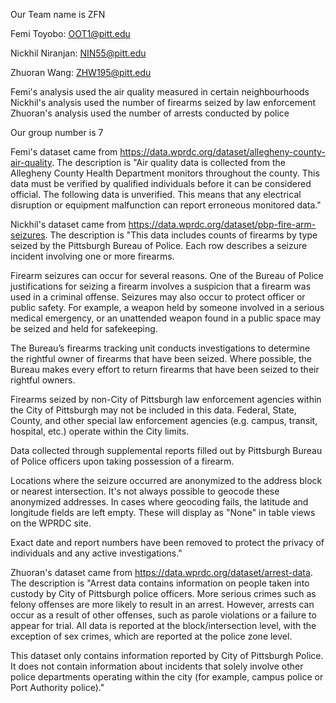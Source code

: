 Our Team name is ZFN

Femi Toyobo: OOT1@pitt.edu

Nickhil Niranjan: NIN55@pitt.edu

Zhuoran Wang: ZHW195@pitt.edu

Femi's analysis used the air quality measured in certain neighbourhoods
Nickhil's analysis used the number of firearms seized by law enforcement
Zhuoran's analysis used the number of arrests conducted by police

Our group number is 7

Femi's dataset came from https://data.wprdc.org/dataset/allegheny-county-air-quality. The description is "Air quality data is collected from the Allegheny County Health Department monitors throughout the county. This data must be verified by qualified individuals before it can be considered official. The following data is unverified. This means that any electrical disruption or equipment malfunction can report erroneous monitored data."

Nickhil's dataset came from https://data.wprdc.org/dataset/pbp-fire-arm-seizures. The description is "This data includes counts of firearms by type seized by the Pittsburgh Bureau of Police. Each row describes a seizure incident involving one or more firearms.

Firearm seizures can occur for several reasons. One of the Bureau of Police justifications for seizing a firearm involves a suspicion that a firearm was used in a criminal offense. Seizures may also occur to protect officer or public safety. For example, a weapon held by someone involved in a serious medical emergency, or an unattended weapon found in a public space may be seized and held for safekeeping.

The Bureau’s firearms tracking unit conducts investigations to determine the rightful owner of firearms that have been seized. Where possible, the Bureau makes every effort to return firearms that have been seized to their rightful owners.

Firearms seized by non-City of Pittsburgh law enforcement agencies within the City of Pittsburgh may not be included in this data. Federal, State, County, and other special law enforcement agencies (e.g. campus, transit, hospital, etc.) operate within the City limits.

Data collected through supplemental reports filled out by Pittsburgh Bureau of Police officers upon taking possession of a firearm.

Locations where the seizure occurred are anonymized to the address block or nearest intersection. It's not always possible to geocode these anonymized addresses. In cases where geocoding fails, the latitude and longitude fields are left empty. These will display as "None" in table views on the WPRDC site.

Exact date and report numbers have been removed to protect the privacy of individuals and any active investigations."

Zhuoran's dataset came from https://data.wprdc.org/dataset/arrest-data. The description is "Arrest data contains information on people taken into custody by City of Pittsburgh police officers. More serious crimes such as felony offenses are more likely to result in an arrest. However, arrests can occur as a result of other offenses, such as parole violations or a failure to appear for trial. All data is reported at the block/intersection level, with the exception of sex crimes, which are reported at the police zone level.

This dataset only contains information reported by City of Pittsburgh Police. It does not contain information about incidents that solely involve other police departments operating within the city (for example, campus police or Port Authority police)."

